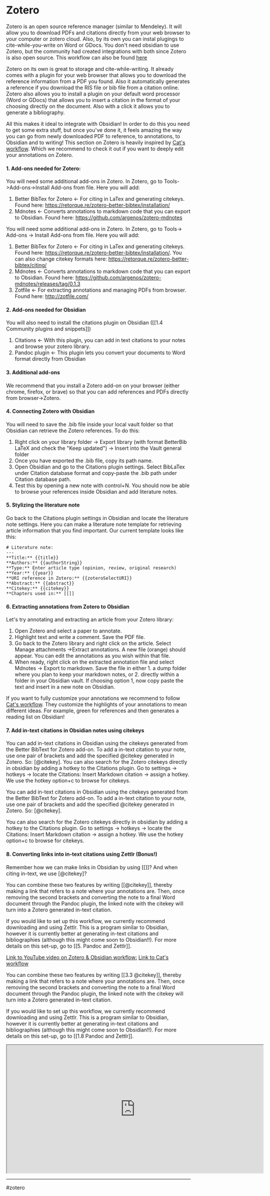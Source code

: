# Zotero

Zotero is an open source reference manager (similar to Mendeley). It will allow you to download PDFs and citations directly from your web browser to your computer or zotero cloud. Also, by its own you can instal plugings to cite-while-you-write on Word or GDocs. You don't need obsidian to use Zotero, but the community had created integrations with both since Zotero is also open source.
This workflow can also be found [here](https://forum.obsidian.md/t/zotero-zotfile-mdnotes-obsidian-dataview-workflow/15536)

Zotero on its own is great to storage and cite-while-writing. It already comes with a plugin for your web browser that allows you to download the reference information from a PDF you found. Also it automatically generates a reference if you download the RIS file or bib file from a citation online.
Zotero also allows you to install a plugin on your default word processor (Word or GDocs) that allows you to insert a citation in the format of your choosing directly on the document. Also with a click it allows you to generate a bibliography.

All this makes it ideal to integrate with Obsidian! In order to do this you need to get some extra stuff, but once you've done it, it feels amazing the way you can go from newly downloaded PDF to reference, to annotations, to Obsidian and to writing! This section on Zotero is heavily inspired by [Cat's workflow](https://forum.obsidian.md/t/zotero-zotfile-mdnotes-obsidian-dataview-workflow/15536). Which we recommend to check it out if you want to deeply edit your annotations on Zotero.

#### 1. Add-ons needed for Zotero:

You will need some additional add-ons in Zotero. In Zotero, go to Tools->Add-ons->Install Add-ons from file. Here you will add:
1. Better BibTex for Zotero <- For citing in LaTex and generating citekeys. Found here: https://retorque.re/zotero-better-bibtex/installation/
2. Mdnotes <- Converts annotations to markdown code that you can export to Obsidian. Found here: https://github.com/argenos/zotero-mdnotes

You will need some additional add-ons in Zotero. In Zotero, go to Tools-> Add-ons -> Install Add-ons from file. Here you will add:
1. Better BibTex for Zotero <- For citing in LaTex and generating citekeys. Found here: https://retorque.re/zotero-better-bibtex/installation/. You can also change citekey formats here: https://retorque.re/zotero-better-bibtex/citing/
2. Mdnotes <- Converts annotations to markdown code that you can export to Obsidian. Found here: https://github.com/argenos/zotero-mdnotes/releases/tag/0.1.3
3. Zotfile <- For extracting annotations and managing PDFs from browser. Found here: http://zotfile.com/


#### 2. Add-ons needed for Obsidian
You will also need to install the citations plugin on Obsidian ([[1.4 Community plugins and snippets]])
1. Citations <- With this plugin, you can add in text citations to your notes and browse your zotero library. 
2. Pandoc plugin <- This plugin lets you convert your documents to Word format directly from Obsidian


#### 3. Additional add-ons
We recommend that you install a Zotero add-on on your browser (either chrome, firefox, or brave) so that you can add references and PDFs directly from browser->Zotero.


#### 4. Connecting Zotero with Obsidian
You will need to save the .bib file inside your local vault folder so that Obsidian can retrieve the Zotero references. To do this:
1. Right click on your library folder -> Export library (with format BetterBib LaTeX and check the "Keep updated") -> Insert into the Vault general folder
2. Once you have exported the .bib file, copy its path name.
3. Open Obsidian and go to the Citations plugin settings. Select BibLaTex under Citation database format and copy-paste the .bib path under Citation database path.
4. Test this by opening a new note with control+N. You should now be able to browse your references inside Obsidian and add literature notes.

#### 5. Stylizing the literature note
Go back to the Citations plugin settings in Obsidian and locate the literature note settings. Here you can make a literature note template for retrieving article information that you find important. Our current template looks like this:

```
# Literature note:
---
**Title:** {{title}}
**Authors:** {{authorString}}
**Type:** Enter article type (opinion, review, original research)
**Year:** {{year}}
**URI reference in Zotero:** {{zoteroSelectURI}}
**Abstract:** {{abstract}}
**Citekey:** {{citekey}}
**Chapters used in:** [[]]
```

#### 6. Extracting annotations from Zotero to Obsidian
Let's try annotating and extracting an article from your Zotero library:
1. Open Zotero and select a paper to annotate.
2. Highlight text and write a comment. Save the PDF file.
3. Go back to the Zotero library and right click on the article. Select Manage attachments ->Extract annotations. A new file (orange) should appear. You can edit the annotations as you wish within that file.
4. When ready, right click on the extracted annotation file and select Mdnotes -> Export to markdown. Save the file in either 1. a dump folder where you plan to keep your markdown notes, or 2. directly within a folder in your Obsidian vault. If choosing option 1, now copy paste the text and insert in a new note on Obsidian. 

If you want to fully customize your annotations we recommend to follow [Cat's workflow](https://forum.obsidian.md/t/zotero-zotfile-mdnotes-obsidian-dataview-workflow/15536). They customize the highlights of your annotations to mean different ideas. For example, green for references and then generates a reading list on Obsidian!

#### 7. Add in-text citations in Obsidian notes using citekeys
You can add in-text citations in Obsidian using the citekeys generated from the Better BibText for Zotero add-on. To add a in-text citation to your note, use one pair of brackets and add the specified @citekey generated in Zotero. So: [@citekey]. You can also search for the Zotero citekeys directly in obsidian by adding a hotkey to the Citations plugin. Go to settings ->  hotkeys -> locate the Citations: Insert Markdown citation -> assign a hotkey. We use the hotkey option+c to browse for citekeys.

You can add in-text citations in Obsidian using the citekeys generated from the Better BibText for Zotero add-on. To add a in-text citation to your note, use one pair of brackets and add the specified @citekey generated in Zotero. So: [@citekey]. 

You can also search for the Zotero citekeys directly in obsidian by adding a hotkey to the Citations plugin. Go to settings ->  hotkeys -> locate the Citations: Insert Markdown citation -> assign a hotkey. We use the hotkey option+c to browse for citekeys.

#### 8. Converting links into in-text citations using Zettlr (Bonus!)
Remember how we can make links in Obsidian by using [[]]?
And when citing in-text, we use [@citekey]?

You can combine these two features by writing [[@citekey]], thereby making a link that refers to a note where your annotations are. Then, once removing the second brackets and converting the note to a final Word document through the Pandoc plugin, the linked note with the citekey will turn into a Zotero generated in-text citation.

If you would like to set up this workflow, we currently recommend downloading and using Zettlr. This is a program similar to Obsidian, however it is currently better at generating in-text citations and bibliographies (although this might come soon to Obsidian!!). For more details on this set-up, go to [[5. Pandoc and Zettlr]].

[Link to YouTube video on Zotero & Obsidian workflow:](https://www.youtube.com/watch?v=_Fjhad-Z61o)
[Link to Cat's workflow](https://forum.obsidian.md/t/zotero-zotfile-mdnotes-obsidian-dataview-workflow/15536)

You can combine these two features by writing [[3.3 @citekey]], thereby making a link that refers to a note where your annotations are. Then, once removing the second brackets and converting the note to a final Word document through the Pandoc plugin, the linked note with the citekey will turn into a Zotero generated in-text citation.

If you would like to set up this workflow, we currently recommend downloading and using Zettlr. This is a program similar to Obsidian, however it is currently better at generating in-text citations and bibliographies (although this might come soon to Obsidian!!). For more details on this set-up, go to [[1.8 Pandoc and Zettlr]].

<iframe src="https://www.youtube.com/embed/_Fjhad-Z61o
"width="700" height="350"></iframe>


---
#zotero

